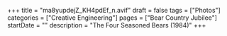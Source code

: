 +++
title = "ma8yupdejZ_KH4pdEf_n.avif"
draft = false
tags = ["Photos"]
categories = ["Creative Engineering"]
pages = ["Bear Country Jubilee"]
startDate = ""
description = "The Four Seasoned Bears (1984)"
+++
